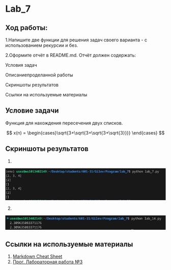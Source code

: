 # Lab_7
## Ход работы:
1.Напишите две функции для решения задач своего варианта - с использованием рекурсии и без.     

2.Оформите отчёт в README.md. Отчёт должен содержать:

Условия задач

Описаниепроделанной работы

Скриншоты результатов

Ссылки на используемые материалы

## Условие задачи 
Функция для нахождения пересечения двух списков.

$$ x(n) =
 \begin{cases}\sqrt{3+\sqrt{3+\sqrt{3+\sqrt{3}}}}
\end{cases}
$$

## Скриншоты результатов
1.
![](Q.png)

2.
![](W.png)

## Ссылки на используемые материалы
1. [Markdown Cheat Sheet](https://www.markdownguide.org/cheat-sheet/)
2. [Прог. Лабораторная работа №3](https://evil-teacher.on.fleek.co/prog_pm/lab07/)